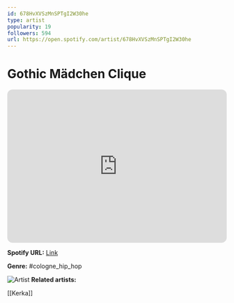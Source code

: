 ```yaml
---
id: 678HvXVSzMnSPTgI2W30he
type: artist
popularity: 19
followers: 594
url: https://open.spotify.com/artist/678HvXVSzMnSPTgI2W30he
---
```

# Gothic Mädchen Clique

<iframe style="border-radius:12px" src="https://open.spotify.com/embed/artist/678HvXVSzMnSPTgI2W30he" width="100%" height="352" frameBorder="0" allowfullscreen="" allow="autoplay; clipboard-write; encrypted-media; fullscreen; picture-in-picture" loading="lazy"></iframe>

**Spotify URL:** [Link](https://open.spotify.com/artist/678HvXVSzMnSPTgI2W30he)

**Genre:**  #cologne_hip_hop

![Artist](https://i.scdn.co/image/ab6761610000e5eb10db23807743b5327e626dbc)
**Related artists:**

[[Kerka]]
